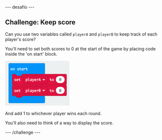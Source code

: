 \--- desafío \---

## Challenge: Keep score

Can you use two variables called `playerA` and `playerB` to keep track of each player's score?

You'll need to set both scores to 0 at the start of the game by placing code inside the 'on start' block.

![captura de pantalla](images/reaction-on-start.png)

And add 1 to whichever player wins each round.

You'll also need to think of a way to display the score.

\--- /challenge \---